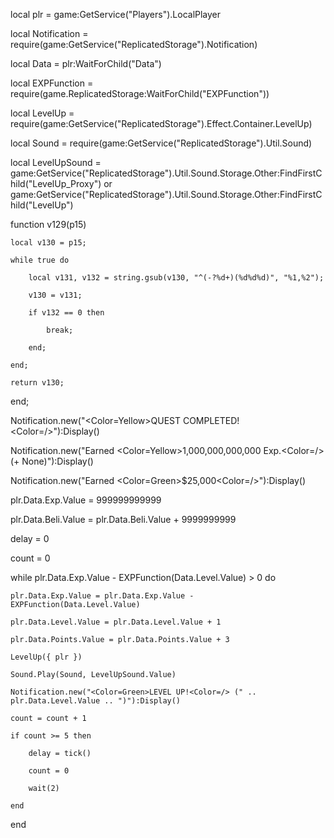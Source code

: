 local plr = game:GetService("Players").LocalPlayer

local Notification = require(game:GetService("ReplicatedStorage").Notification)

local Data = plr:WaitForChild("Data")

local EXPFunction = require(game.ReplicatedStorage:WaitForChild("EXPFunction"))

local LevelUp = require(game:GetService("ReplicatedStorage").Effect.Container.LevelUp)

local Sound = require(game:GetService("ReplicatedStorage").Util.Sound)

local LevelUpSound = game:GetService("ReplicatedStorage").Util.Sound.Storage.Other:FindFirstChild("LevelUp_Proxy") or game:GetService("ReplicatedStorage").Util.Sound.Storage.Other:FindFirstChild("LevelUp")

function v129(p15)

    local v130 = p15;

    while true do

        local v131, v132 = string.gsub(v130, "^(-?%d+)(%d%d%d)", "%1,%2");

        v130 = v131;

        if v132 == 0 then

            break;

        end;    

    end;

    return v130;

end;

Notification.new("<Color=Yellow>QUEST COMPLETED!<Color=/>"):Display()

Notification.new("Earned <Color=Yellow>1,000,000,000,000 Exp.<Color=/> (+ None)"):Display()

Notification.new("Earned <Color=Green>$25,000<Color=/>"):Display()

plr.Data.Exp.Value = 999999999999

plr.Data.Beli.Value = plr.Data.Beli.Value + 9999999999

delay = 0

count = 0

while plr.Data.Exp.Value - EXPFunction(Data.Level.Value) > 0 do

    plr.Data.Exp.Value = plr.Data.Exp.Value - EXPFunction(Data.Level.Value)

    plr.Data.Level.Value = plr.Data.Level.Value + 1

    plr.Data.Points.Value = plr.Data.Points.Value + 3

    LevelUp({ plr })

    Sound.Play(Sound, LevelUpSound.Value)

    Notification.new("<Color=Green>LEVEL UP!<Color=/> (" .. plr.Data.Level.Value .. ")"):Display()

    count = count + 1

    if count >= 5 then

        delay = tick()

        count = 0

        wait(2)

    end

end






